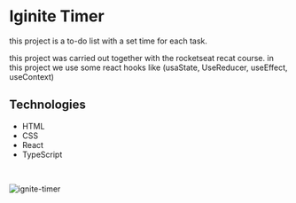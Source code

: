 <h1> Iginite Timer </h1>


<p> this project is a to-do list with a set time for each task.

this project was carried out together with the rocketseat recat course. in this project we use some react hooks like (usaState, UseReducer, useEffect, useContext) </p>

<h2>Technologies</h2>

<ul>
<li>HTML</li>
<li>CSS</li>
<li>React</li>
<li>TypeScript</li>
</ul>

<br>

![ignite-timer](https://user-images.githubusercontent.com/56368028/218566687-88212958-2bed-411e-9acb-3bfbcbb9c7d8.gif)